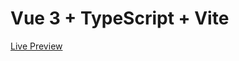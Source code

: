 # Vue 3 + TypeScript + Vite

[Live Preview](https://vercel.com/airbus6804/meteo-web-app/4pv4F2c2TcBn5CZzkWFupUHvDFJh)

